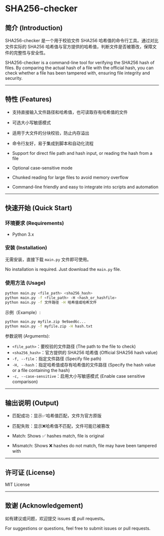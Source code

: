 # SHA256-checker

## 简介 (Introduction)

SHA256-checker 是一个用于校验文件 SHA256 哈希值的命令行工具。通过对比文件实际的 SHA256 哈希值与官方提供的哈希值，判断文件是否被篡改，保障文件的完整性与安全性。

SHA256-checker is a command-line tool for verifying the SHA256 hash of files. By comparing the actual hash of a file with the official hash, you can check whether a file has been tampered with, ensuring file integrity and security.

---

## 特性 (Features)

- 支持直接输入文件路径和哈希值，也可读取存有哈希值的文件
- 可选大小写敏感模式
- 适用于大文件的分块校验，防止内存溢出
- 命令行友好，易于集成到脚本和自动化流程

- Support for direct file path and hash input, or reading the hash from a file
- Optional case-sensitive mode
- Chunked reading for large files to avoid memory overflow
- Command-line friendly and easy to integrate into scripts and automation

---

## 快速开始 (Quick Start)

### 环境要求 (Requirements)
- Python 3.x

### 安装 (Installation)

无需安装，直接下载 `main.py` 文件即可使用。

No installation is required. Just download the `main.py` file.

### 使用方法 (Usage)

```bash
python main.py <file_path> <sha256_hash>
python main.py -f <file_path> -H <hash_or_hashfile>
python main.py -f 文件路径 -H 哈希值或哈希文件
```

示例（Example）:

```bash
python main.py myfile.zip 9e9aed6c...
python main.py -f myfile.zip -H hash.txt
```

参数说明 (Arguments):

- `<file_path>`：要校验的文件路径 (The path to the file to check)
- `<sha256_hash>`：官方提供的 SHA256 哈希值 (Official SHA256 hash value)
- `-f, --file`：指定文件路径 (Specify file path)
- `-H, --hash`：指定哈希值或存有哈希值的文件路径 (Specify the hash value or a file containing the hash)
- `-c, --case-sensitive`：启用大小写敏感模式 (Enable case sensitive comparison)

---

## 输出说明 (Output)

- 匹配成功：显示✅哈希值匹配，文件为官方原版
- 匹配失败：显示❌哈希值不匹配，文件可能已被篡改

- Match: Shows ✅ hashes match, file is original
- Mismatch: Shows ❌ hashes do not match, file may have been tampered with

---

## 许可证 (License)

MIT License

---

## 致谢 (Acknowledgement)

如有建议或问题，欢迎提交 issues 或 pull requests。

For suggestions or questions, feel free to submit issues or pull requests.
